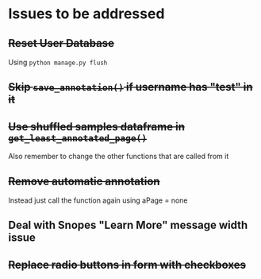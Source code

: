 # Issues to be addressed

## ~~Reset User Database~~

Using ```python manage.py flush```


## ~~Skip ```save_annotation()``` if username has "test" in it~~

## ~~Use shuffled samples dataframe in ```get_least_annotated_page()```~~

Also remember to change the other functions that are called from it

## ~~Remove automatic annotation~~

Instead just call the function again using aPage = none

## Deal with Snopes "Learn More" message width issue

## ~~Replace radio buttons in form with checkboxes~~